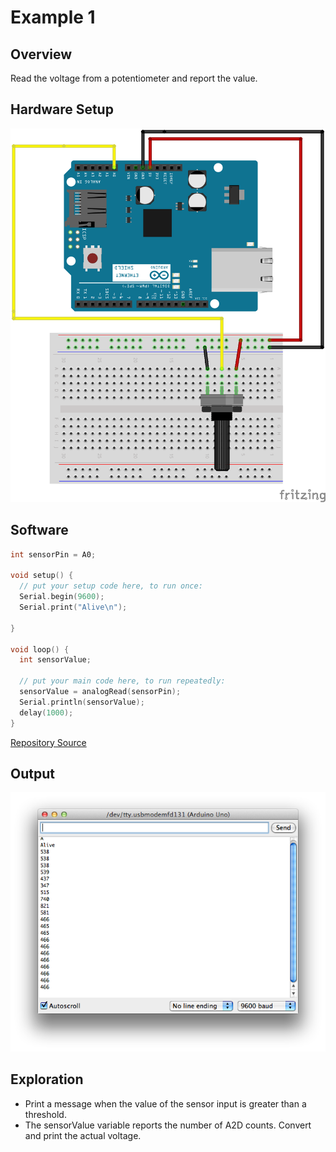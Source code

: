 # Example 1

## Overview

Read the voltage from a potentiometer and report the value.

## Hardware Setup

![Image of blank breadboard](image/potentiometer_bb.png)

## Software

```c++
int sensorPin = A0;

void setup() {
  // put your setup code here, to run once:
  Serial.begin(9600); 
  Serial.print("Alive\n");
  
}

void loop() {
  int sensorValue;
  
  // put your main code here, to run repeatedly:
  sensorValue = analogRead(sensorPin);
  Serial.println(sensorValue);
  delay(1000);
}
```
[Repository Source](example_2/example_2.ino)

## Output 

![Image of expected output](image/example_2_output.png)


## Exploration

* Print a message when the value of the sensor input is greater than a threshold.
* The sensorValue variable reports the number of A2D counts. Convert and print the actual voltage. 

